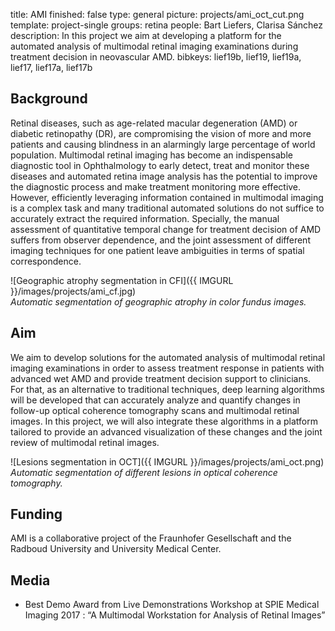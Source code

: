 title: AMI
finished: false
type: general
picture: projects/ami_oct_cut.png
template: project-single
groups: retina
people: Bart Liefers, Clarisa Sánchez
description: In this project we aim at developing a platform for the automated analysis of multimodal retinal imaging examinations during treatment decision in neovascular AMD.
bibkeys: lief19b, lief19, lief19a, lief17, lief17a, lief17b

## Background
Retinal diseases, such as age-related macular degeneration (AMD) or diabetic retinopathy (DR), are compromising the vision of more and more patients and causing blindness in an alarmingly large percentage of world population. Multimodal retinal imaging has become an indispensable diagnostic tool in Ophthalmology to early detect, treat and monitor these diseases and automated retina image analysis has the potential to improve the diagnostic process and make treatment monitoring more effective. However, efficiently leveraging information contained in multimodal imaging is a complex task and many traditional automated solutions do not suffice to accurately extract the required information.  Specially, the manual assessment of quantitative temporal change for treatment decision of AMD suffers from observer dependence, and the joint assessment of different imaging techniques for one patient leave ambiguities in terms of spatial correspondence.

![Geographic atrophy segmentation in CFI]({{ IMGURL }}/images/projects/ami_cf.jpg)
<br>
<i>Automatic segmentation of geographic atrophy in color fundus images.</i>

## Aim
We aim to develop solutions for the automated analysis of multimodal retinal imaging examinations in order to assess treatment response in patients with advanced wet AMD and provide treatment decision support to clinicians. For that, as an alternative to traditional techniques, deep learning algorithms will be developed that can accurately analyze and quantify changes in follow-up optical coherence tomography scans and multimodal retinal images. In this project, we will also integrate these algorithms in a platform tailored to provide an advanced visualization of these changes and the joint review of multimodal retinal images.

![Lesions segmentation in OCT]({{ IMGURL }}/images/projects/ami_oct.png)
<br>
<i>Automatic segmentation of different lesions in optical coherence tomography.</i>

## Funding
AMI is a collaborative project of the Fraunhofer Gesellschaft and the Radboud University and University Medical Center.

## Media
- Best Demo Award from Live Demonstrations Workshop at SPIE Medical Imaging 2017 : “A Multimodal Workstation for Analysis of Retinal Images”
